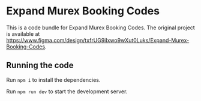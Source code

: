 
  # Expand Murex Booking Codes

  This is a code bundle for Expand Murex Booking Codes. The original project is available at https://www.figma.com/design/txfrUG9iIxwo9wXut0Luks/Expand-Murex-Booking-Codes.

  ## Running the code

  Run `npm i` to install the dependencies.

  Run `npm run dev` to start the development server.
  